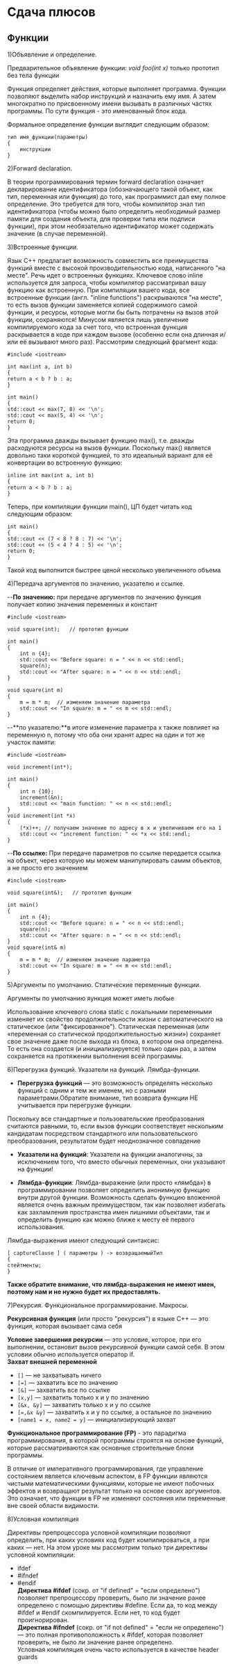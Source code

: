 # Сдача плюсов  

## Функции  

1)Объявление и определение.  

Предварительное объявление функции: *void foo(int x)* только прототип без тела функции  

Функция определяет действия, которые выполняет программа. Функции позволяют выделить набор инструкций и назначить ему имя. А затем многократно по присвоенному имени вызывать в различных частях программы. По сути функция - это именованный блок кода.  

Формальное определение функции выглядит следующим образом:  

    тип имя_функции(параметры)
    {
        инструкции
    }

2)Forward declaration.  

В теории программирования термин forward declaration означает декларирование идентификатора (обозначающего такой объект, как тип, переменная или функция) до того, как программист дал ему полное определение. Это требуется для того, чтобы компилятор знал тип идентификатора (чтобы можно было определить необходимый размер памяти для создания объекта, для проверки типа или подписи функции), при этом необязательно идентификатор может содержать значение (в случае переменной).  

3)Встроенные функции.  

Язык C++ предлагает возможность совместить все преимущества функций вместе с высокой производительностью кода, написанного "на месте". Речь идет о встроенных функциях. Ключевое слово inline используется для запроса, чтобы компилятор рассматривал вашу функцию как встроенную. При компиляции вашего кода, все встроенные функции (англ. "inline functions") раскрываются "на месте", то есть вызов функции заменяется копией содержимого самой функции, и ресурсы, которые могли бы быть потрачены на вызов этой функции, сохраняются! Минусом является лишь увеличение компилируемого кода за счет того, что встроенная функция раскрывается в коде при каждом вызове (особенно если она длинная и/или её вызывают много раз). Рассмотрим следующий фрагмент кода:  

    #include <iostream> 

    int max(int a, int b) 
    { 
    return a < b ? b : a; 
    } 

    int main() 
    { 
    std::cout << max(7, 8) << '\n'; 
    std::cout << max(5, 4) << '\n'; 
    return 0; 
    }  

Эта программа дважды вызывает функцию max(), т.е. дважды расходуются ресурсы на вызов функции. Поскольку max() является довольно таки короткой функцией, то это идеальный вариант для её конвертации во встроенную функцию:  

    inline int max(int a, int b) 
    { 
    return a < b ? b : a; 
    }  

Теперь, при компиляции функции main(), ЦП будет читать код следующим образом:  

    int main() 
    { 
    std::cout << (7 < 8 ? 8 : 7) << '\n'; 
    std::cout << (5 < 4 ? 4 : 5) << '\n'; 
    return 0; 
    }  

Такой код выполнится быстрее ценой несколько увеличенного объема  

4)Передача аргументов по значению, указателю и ссылке.  

--**По значению:** при передаче аргументов по значению функция получает копию значения переменных и констант  

    #include <iostream>
    
    void square(int);   // прототип функции
    
    int main()
    {
        int n {4};
        std::cout << "Before square: n = " << n << std::endl;
        square(n);
        std::cout << "After square: n = " << n << std::endl;
    }
    
    void square(int m)
    {
        m = m * m;  // изменяем значение параметра
        std::cout << "In square: m = " << m << std::endl;
    }  

--**по указателю:**в итоге изменение параметра x также повлияет на переменную n, потому что оба они хранят адрес на один и тот же участок памяти:  

    #include <iostream>
    
    void increment(int*);
    
    int main()
    {
        int n {10};
        increment(&n);
        std::cout << "main function: " << n << std::endl;
    }
    void increment(int *x)
    {
        (*x)++; // получаем значение по адресу в x и увеличиваем его на 1
        std::cout << "increment function: " << *x << std::endl;
    }

--**По ссылке:** При передаче параметров по ссылке передается ссылка на объект, через которую мы можем манипулировать самим объектов, а не просто его значением  

    #include <iostream>
    
    void square(int&);   // прототип функции
    
    int main()
    {
        int n {4};
        std::cout << "Before square: n = " << n << std::endl;
        square(n);
        std::cout << "After square: n = " << n << std::endl;
    }
    void square(int& m)
    {
        m = m * m;  // изменяем значение параметра
        std::cout << "In square: m = " << m << std::endl;
    }

5)Аргументы по умолчанию. Статические переменные функции.  

Аргументы по умолчанию яункция может иметь любые  

Использование ключевого слова static с локальными переменными изменяет их свойство продолжительности жизни с автоматического на статическое (или "фиксированное"). Статическая переменная (или «переменная со статической продолжительностью жизни») сохраняет свое значение даже после выхода из блока, в котором она определена. То есть она создается (и инициализируется) только один раз, а затем сохраняется на протяжении выполнения всей программы.  

6)Перегрузка функций. Указатели на функций. Лямбда-функции.  

+ **Перегрузка функций** — это возможность определять несколько функций с одним и тем же именем, но с разными параметрами.Обратите внимание, тип возврата функции НЕ учитывается при перегрузке функции.  

Поскольку все стандартные и пользовательские преобразования считаются равными, то, если вызов функции соответствует нескольким кандидатам посредством стандартного или пользовательского преобразования, результатом будет неоднозначное совпадение  

+ **Указатели на функций**: Указатели на функции аналогичны, за исключением того, что вместо обычных переменных, они указывают на функции!  

+ **Лямбда-функции**:  Лямбда-выражение (или просто «лямбда») в программировании позволяет определить анонимную функцию внутри другой функции. Возможность сделать функцию вложенной является очень важным преимуществом, так как позволяет избегать как захламления пространства имен лишними объектами, так и определить функцию как можно ближе к месту её первого использования.

Лямбда-выражения имеют следующий синтаксис:  

    [ captureClause ] ( параметры ) -> возвращаемыйТип
    {
    стейтменты;
    }

**Также обратите внимание, что лямбда-выражения не имеют имен, поэтому нам и не нужно будет их предоставлять.**

7)Рекурсия. Функциональное программирование. Макросы.  

**Рекурсивная функция** (или просто "рекурсия") в языке C++ — это функция, которая вызывает сама себя  

**Условие завершения рекурсии** — это условие, которое, при его выполнении, остановит вызов рекурсивной функции самой себя. В этом условии обычно используется оператор if.  
**Захват внешней переменной**  

+ `[]` — не захватывать ничего  
+ `[=]` — захватить все по значению  
+ `[&]` — захватить все по ссылке  
+ `[x,y]` — захватить только x и y  по значению  
+ `[&x, &y]` — захватить только x и y  по ссылке  
+ `[=,&x &y]` — захватить x и y по ссылке, а остальное по значению  
+ `[name1 = x, name2 = y]` — инициализирующий захват  

**Функциональное программирование (FP)** - это парадигма программирования, в которой программы строятся на основе функций, которые рассматриваются как основные строительные блоки программы.  

В отличие от императивного программирования, где управление состоянием является ключевым аспектом, в FP функции являются чистыми математическими функциями, которые не имеют побочных эффектов и возвращают результат только на основе своих аргументов. Это означает, что функции в FP не изменяют состояния или переменные вне своей области видимости.  

8)Условная компиляция  

Директивы препроцессора условной компиляции позволяют определить, при каких условиях код будет компилироваться, а при каких — нет. На этом уроке мы рассмотрим только три директивы условной компиляции:  

+ ifdef  
+ #ifndef  
+ #endif  
**Директива #ifdef** (сокр. от "if defined" = "если определено") позволяет препроцессору проверить, было ли значение ранее определено с помощью директивы #define. Если да, то код между #ifdef и #endif скомпилируется. Если нет, то код будет проигнорирован.  
**Директива #ifndef** (сокр. от "if not defined" = "если не определено") — это полная противоположность к #ifdef, которая позволяет проверить, не было ли значение ранее определено.  
Условная компиляция очень часто используется в качестве header guards  
